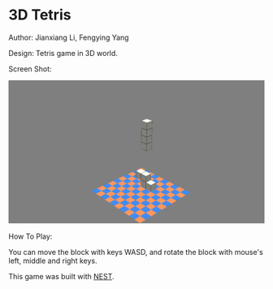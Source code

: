 # 3D Tetris

Author: Jianxiang Li, Fengying Yang

Design: Tetris game in 3D world.

Screen Shot:

![Screen Shot](screenshot.png)

How To Play:

You can move the block with keys WASD, and rotate the block with mouse's left, middle and right keys.

This game was built with [NEST](NEST.md).


